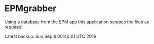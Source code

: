 # EPMgrabber
Using a database from the EPM app this application scrapes the files as required


Latest backup: Sun Sep 8 00:40:01 UTC 2019
